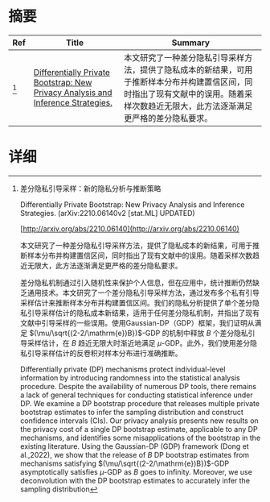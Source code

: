 # 摘要

| Ref | Title | Summary |
| --- | --- | --- |
| [^1] | [Differentially Private Bootstrap: New Privacy Analysis and Inference Strategies.](http://arxiv.org/abs/2210.06140) | 本文研究了一种差分隐私引导采样方法，提供了隐私成本的新结果，可用于推断样本分布并构建置信区间，同时指出了现有文献中的误用。随着采样次数趋近无限大，此方法逐渐满足更严格的差分隐私要求。 |

# 详细

[^1]: 差分隐私引导采样：新的隐私分析与推断策略

    Differentially Private Bootstrap: New Privacy Analysis and Inference Strategies. (arXiv:2210.06140v2 [stat.ML] UPDATED)

    [http://arxiv.org/abs/2210.06140](http://arxiv.org/abs/2210.06140)

    本文研究了一种差分隐私引导采样方法，提供了隐私成本的新结果，可用于推断样本分布并构建置信区间，同时指出了现有文献中的误用。随着采样次数趋近无限大，此方法逐渐满足更严格的差分隐私要求。

    

    差分隐私机制通过引入随机性来保护个人信息，但在应用中，统计推断仍然缺乏通用技术。本文研究了一个差分隐私引导采样方法，通过发布多个私有引导采样估计来推断样本分布并构建置信区间。我们的隐私分析提供了单个差分隐私引导采样估计的隐私成本新结果，适用于任何差分隐私机制，并指出了现有文献中引导采样的一些误用。使用Gaussian-DP（GDP）框架，我们证明从满足 $(\mu/\sqrt{(2-2/\mathrm{e})B})$-GDP 的机制中释放 $B$ 个差分隐私引导采样估计，在 $B$ 趋近无限大时渐近地满足 $\mu$-GDP。此外，我们使用差分隐私引导采样估计的反卷积对样本分布进行准确推断。

    Differentially private (DP) mechanisms protect individual-level information by introducing randomness into the statistical analysis procedure. Despite the availability of numerous DP tools, there remains a lack of general techniques for conducting statistical inference under DP. We examine a DP bootstrap procedure that releases multiple private bootstrap estimates to infer the sampling distribution and construct confidence intervals (CIs). Our privacy analysis presents new results on the privacy cost of a single DP bootstrap estimate, applicable to any DP mechanisms, and identifies some misapplications of the bootstrap in the existing literature. Using the Gaussian-DP (GDP) framework (Dong et al.,2022), we show that the release of $B$ DP bootstrap estimates from mechanisms satisfying $(\mu/\sqrt{(2-2/\mathrm{e})B})$-GDP asymptotically satisfies $\mu$-GDP as $B$ goes to infinity. Moreover, we use deconvolution with the DP bootstrap estimates to accurately infer the sampling distribution
    

